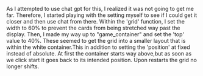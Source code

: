As I attempted to use chat gpt for this, I realized it was not going to get me far. Therefore, I started playing with the setting myself to see if I could get it closer and then use chat from there. Within the 'grid' function, I set the width to 60% to prevent the cards from being stretched way past the display. Then, I made my way up to "game_container" and set the 'top' value to 40%. These seemed to get the grid into a smaller layout that is within the white container.This in addition to setting the 'position' at fixed instead of absolute. At first the container starts way above,but as soon as we click start it goes back to its intended position. Upon restarts the grid no longer shifts. 